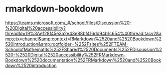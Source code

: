 # rmarkdown-bookdown
https://teams.microsoft.com/_#/school/files/Discussion%20-%20Digital%20accessibility?threadId=19%3Aef28f45e3a2e43e88bf416dd94b1c654%40thread.tacv2&amp;ctx=channel&amp;context=RMarkdown%2520and%2520Bookdown%2520introduction&amp;rootfolder=%252Fsites%252FTEAM-SchoolofMathematits%252FShared%2520Documents%252FDiscussion%2520-%2520Digital%2520accessibility%252FRMarkdown-Bookdown%2520documentation%252FRMarkdown%2520and%2520Bookdown%2520introduction
